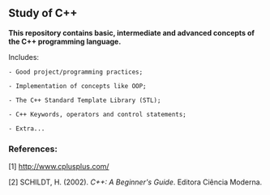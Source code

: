 ## Study of C++

<b>This repository contains basic, intermediate and advanced concepts of the C++ programming language.</b>

Includes:

	- Good project/programming practices;
	
	- Implementation of concepts like OOP;

	- The C++ Standard Template Library (STL);

	- C++ Keywords, operators and control statements;

	- Extra...

### References:

[1] http://www.cplusplus.com/

[2] SCHILDT, H. (2002). <i>C++: A Beginner's Guide</i>. Editora Ciência Moderna.
